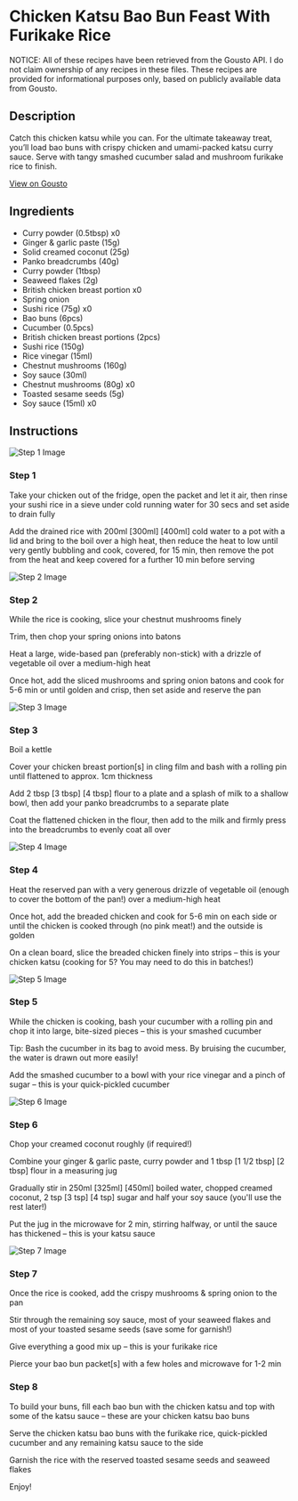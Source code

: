 # Chicken Katsu Bao Bun Feast With Furikake Rice

NOTICE: All of these recipes have been retrieved from the Gousto API. I do not claim ownership of any recipes in these files. These recipes are provided for informational purposes only, based on publicly available data from Gousto.

## Description

Catch this chicken katsu while you can. For the ultimate takeaway treat, you’ll load bao buns with crispy chicken and umami-packed katsu curry sauce. Serve with tangy smashed cucumber salad and mushroom furikake rice to finish.

[View on Gousto](https://www.gousto.co.uk/recipes/cookbook/chicken-katsu-bao-bun-feast-with-furikake-rice)

## Ingredients

- Curry powder (0.5tbsp) x0
- Ginger & garlic paste (15g)
- Solid creamed coconut (25g)
- Panko breadcrumbs (40g)
- Curry powder (1tbsp)
- Seaweed flakes (2g)
- British chicken breast portion x0
- Spring onion
- Sushi rice (75g) x0
- Bao buns (6pcs)
- Cucumber (0.5pcs)
- British chicken breast portions (2pcs)
- Sushi rice (150g)
- Rice vinegar (15ml)
- Chestnut mushrooms (160g)
- Soy sauce (30ml)
- Chestnut mushrooms (80g) x0
- Toasted sesame seeds (5g)
- Soy sauce (15ml) x0

## Instructions

![Step 1 Image](https://production-media.gousto.co.uk/cms/recipe-step-image/Step-1-1687441285256-x200.jpg)

### Step 1

Take your chicken out of the fridge, open the packet and let it air, then rinse your sushi rice in a sieve under cold running water for 30 secs and set aside to drain fully

Add the drained rice with 200ml <span class="text-purple">[300ml] </span><span class="text-danger">[400ml]</span> cold water to a pot with a lid and bring to the boil over a high heat, then reduce the heat to low until very gently bubbling and cook, covered, for 15 min, then remove the pot from the heat and keep covered for a further 10 min before serving

![Step 2 Image](https://production-media.gousto.co.uk/cms/recipe-step-image/Step-2-1687441290376-x200.jpg)

### Step 2

While the rice is cooking, slice your chestnut mushrooms finely

Trim, then chop your spring onions into batons

Heat a large, wide-based pan (preferably non-stick) with a drizzle of vegetable oil over a medium-high heat

Once hot, add the sliced mushrooms and spring onion batons and cook for 5-6 min or until golden and crisp, then set aside and reserve the pan

![Step 3 Image](https://production-media.gousto.co.uk/cms/recipe-step-image/Step-3-1687441294860-x200.jpg)

### Step 3

Boil a kettle

Cover your chicken breast portion[s] in cling film and bash with a rolling pin until flattened to approx. 1cm thickness

Add 2 tbsp <span class="text-purple">[3 tbsp]</span><span class="text-danger"> [4 tbsp] </span>flour to a plate and a splash of milk to a shallow bowl, then add your panko breadcrumbs to a separate plate

Coat the flattened chicken in the flour, then add to the milk and firmly press into the breadcrumbs to evenly coat all over

![Step 4 Image](https://production-media.gousto.co.uk/cms/recipe-step-image/Step-4-1687441298672-x200.jpg)

### Step 4

Heat the reserved pan with a very generous drizzle of vegetable oil (enough to cover the bottom of the pan!) over a medium-high heat

Once hot, add the breaded chicken and cook for 5-6 min on each side or until the chicken is cooked through (no pink meat!) and the outside is golden

On a clean board, slice the breaded chicken finely into strips – this is your chicken katsu (cooking for 5? You may need to do this in batches!)

![Step 5 Image](https://production-media.gousto.co.uk/cms/recipe-step-image/Step-5-1687441303683-x200.jpg)

### Step 5

While the chicken is cooking, bash your cucumber with a rolling pin and chop it into large, bite-sized pieces – this is your smashed cucumber

Tip: Bash the cucumber in its bag to avoid mess. By bruising the cucumber, the water is drawn out more easily!

Add the smashed cucumber to a bowl with your rice vinegar and a pinch of sugar – this is your quick-pickled cucumber

![Step 6 Image](https://production-media.gousto.co.uk/cms/recipe-step-image/Step-6-1687441309023-x200.jpg)

### Step 6

Chop your creamed coconut roughly (if required!)

Combine your ginger & garlic paste, curry powder and 1 tbsp <span class="text-purple">[1 1/2 tbsp] </span><span class="text-danger"> [2 tbsp]</span> flour in a measuring jug

Gradually stir in 250ml <span class="text-purple">[325ml] </span><span class="text-danger">[450ml]</span> boiled water, chopped creamed coconut, 2 tsp <span class="text-purple">[3 tsp]</span><span class="text-danger"> [4 tsp]</span> sugar and half your soy sauce (you'll use the rest later!)

Put the jug in the microwave for 2 min, stirring halfway, or until the sauce has thickened – this is your katsu sauce

![Step 7 Image](https://production-media.gousto.co.uk/cms/recipe-step-image/Step-7-1687441313000-x200.jpg)

### Step 7

Once the rice is cooked, add the crispy mushrooms & spring onion to the pan

Stir through the remaining soy sauce, most of your seaweed flakes and most of your toasted sesame seeds (save some for garnish!)

Give everything a good mix up – this is your furikake rice

Pierce your bao bun packet[s] with a few holes and microwave for 1-2 min

### Step 8

To build your buns, fill each bao bun with the chicken katsu and top with some of the katsu sauce – these are your chicken katsu bao buns

Serve the chicken katsu bao buns with the furikake rice, quick-pickled cucumber and any remaining katsu sauce to the side

Garnish the rice with the reserved toasted sesame seeds and seaweed flakes

Enjoy!


